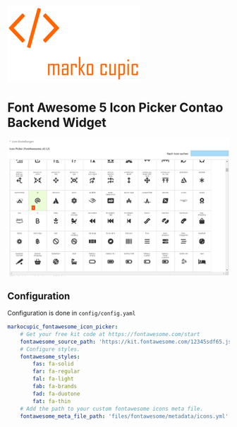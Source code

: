 ![Logo](https://github.com/markocupic/markocupic/blob/main/logo.png)

# Font Awesome 5 Icon Picker Contao Backend Widget
![Backend](docs/images/backend.png)

## Configuration
Configuration is done in `config/config.yaml`

```yaml
markocupic_fontawesome_icon_picker:
    # Get your free kit code at https://fontawesome.com/start
    fontawesome_source_path: 'https://kit.fontawesome.com/12345sdf65.js'
    # Configure styles.
    fontawesome_styles:
        fas: fa-solid
        far: fa-regular
        fal: fa-light
        fab: fa-brands
        fad: fa-duotone
        fat: fa-thin
    # Add the path to your custom fontawesome icons meta file.
    fontawesome_meta_file_path: 'files/fontawesome/metadata/icons.yml'

```
